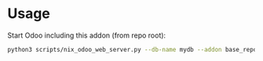 # Usage

Start Odoo including this addon (from repo root):

```bash
python3 scripts/nix_odoo_web_server.py --db-name mydb --addon base_report_to_printer
```
